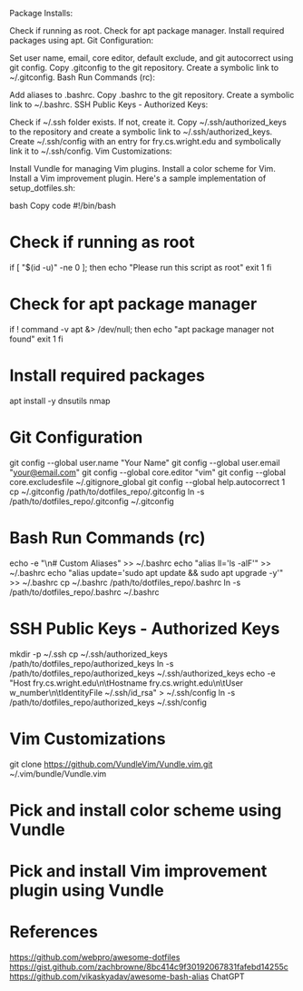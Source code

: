 Package Installs:

Check if running as root.
Check for apt package manager.
Install required packages using apt.
Git Configuration:

Set user name, email, core editor, default exclude, and git autocorrect using git config.
Copy .gitconfig to the git repository.
Create a symbolic link to ~/.gitconfig.
Bash Run Commands (rc):

Add aliases to .bashrc.
Copy .bashrc to the git repository.
Create a symbolic link to ~/.bashrc.
SSH Public Keys - Authorized Keys:

Check if ~/.ssh folder exists. If not, create it.
Copy ~/.ssh/authorized_keys to the repository and create a symbolic link to ~/.ssh/authorized_keys.
Create ~/.ssh/config with an entry for fry.cs.wright.edu and symbolically link it to ~/.ssh/config.
Vim Customizations:

Install Vundle for managing Vim plugins.
Install a color scheme for Vim.
Install a Vim improvement plugin.
Here's a sample implementation of setup_dotfiles.sh:

bash
Copy code
#!/bin/bash

# Check if running as root
if [ "$(id -u)" -ne 0 ]; then
    echo "Please run this script as root"
    exit 1
fi

# Check for apt package manager
if ! command -v apt &> /dev/null; then
    echo "apt package manager not found"
    exit 1
fi

# Install required packages
apt install -y dnsutils nmap

# Git Configuration
git config --global user.name "Your Name"
git config --global user.email "your@email.com"
git config --global core.editor "vim"
git config --global core.excludesfile ~/.gitignore_global
git config --global help.autocorrect 1
cp ~/.gitconfig /path/to/dotfiles_repo/.gitconfig
ln -s /path/to/dotfiles_repo/.gitconfig ~/.gitconfig

# Bash Run Commands (rc)
echo -e "\n# Custom Aliases" >> ~/.bashrc
echo "alias ll='ls -alF'" >> ~/.bashrc
echo "alias update='sudo apt update && sudo apt upgrade -y'" >> ~/.bashrc
cp ~/.bashrc /path/to/dotfiles_repo/.bashrc
ln -s /path/to/dotfiles_repo/.bashrc ~/.bashrc

# SSH Public Keys - Authorized Keys
mkdir -p ~/.ssh
cp ~/.ssh/authorized_keys /path/to/dotfiles_repo/authorized_keys
ln -s /path/to/dotfiles_repo/authorized_keys ~/.ssh/authorized_keys
echo -e "Host fry.cs.wright.edu\n\tHostname fry.cs.wright.edu\n\tUser w_number\n\tIdentityFile ~/.ssh/id_rsa" > ~/.ssh/config
ln -s /path/to/dotfiles_repo/authorized_keys ~/.ssh/config

# Vim Customizations
git clone https://github.com/VundleVim/Vundle.vim.git ~/.vim/bundle/Vundle.vim
# Pick and install color scheme using Vundle
# Pick and install Vim improvement plugin using Vundle

# References
https://github.com/webpro/awesome-dotfiles
https://gist.github.com/zachbrowne/8bc414c9f30192067831fafebd14255c
https://github.com/vikaskyadav/awesome-bash-alias
ChatGPT
